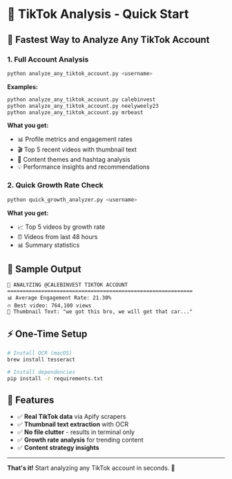 # 🚀 TikTok Analysis - Quick Start

## 💨 Fastest Way to Analyze Any TikTok Account

### 1. Full Account Analysis
```bash
python analyze_any_tiktok_account.py <username>
```

**Examples:**
```bash
python analyze_any_tiktok_account.py calebinvest
python analyze_any_tiktok_account.py neelyweely23
python analyze_any_tiktok_account.py mrbeast
```

**What you get:**
- 📊 Profile metrics and engagement rates
- 🎬 Top 5 recent videos with thumbnail text
- 🎯 Content themes and hashtag analysis
- 💡 Performance insights and recommendations

### 2. Quick Growth Rate Check
```bash
python quick_growth_analyzer.py <username>
```

**What you get:**
- 📈 Top 5 videos by growth rate
- ⏰ Videos from last 48 hours
- 📊 Summary statistics

## 🎯 Sample Output
```
🎯 ANALYZING @CALEBINVEST TIKTOK ACCOUNT
============================================================
📊 Average Engagement Rate: 21.30%
🔥 Best video: 764,100 views
📱 Thumbnail Text: "we got this bro, we will get that car..."
```

## ⚡ One-Time Setup
```bash
# Install OCR (macOS)
brew install tesseract

# Install dependencies
pip install -r requirements.txt
```

## 🌟 Features
- ✅ **Real TikTok data** via Apify scrapers
- ✅ **Thumbnail text extraction** with OCR
- ✅ **No file clutter** - results in terminal only
- ✅ **Growth rate analysis** for trending content
- ✅ **Content strategy insights**

---

**That's it!** Start analyzing any TikTok account in seconds. 🎉
